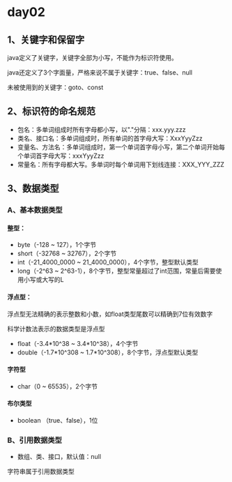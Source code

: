 # day02

## 1、关键字和保留字

java定义了关键字，关键字全部为小写，不能作为标识符使用。

java还定义了3个字面量，严格来说不属于关键字：true、false、null

未被使用到的关键字：goto、const

## 2、标识符的命名规范

- 包名：多单词组成时所有字母都小写，以"."分隔：xxx.yyy.zzz
- 类名、接口名：多单词组成时，所有单词的首字母大写：XxxYyyZzz
- 变量名、方法名：多单词组成时，第一个单词首字母小写，第二个单词开始每个单词首字母大写：xxxYyyZzz
- 常量名：所有字母都大写。多单词时每个单词用下划线连接：XXX_YYY_ZZZ

## 3、数据类型
### A、基本数据类型

#### 整型：

- byte（-128 ~ 127），1个字节
- short（-32768 ~ 32767），2个字节
- int（-21_4000_0000 ~ 21_4000_0000），4个字节，整型默认类型
- long（-2^63 ~ 2^63-1），8个字节，整型常量超过了int范围，常量后需要使用小写或大写的L

#### 浮点型：

浮点型无法精确的表示整数和小数，如float类型尾数可以精确到7位有效数字

科学计数法表示的数据类型是浮点型

- float（-3.4\*10^38 ~ 3.4*10^38），4个字节
- double（-1.7\*10^308 ~ 1.7*10^308），8个字节，浮点型默认类型

#### 字符型

- char（0 ~ 65535），2个字节

#### 布尔类型

- boolean （true、false），1位

### B、引用数据类型

- 数组、类、接口，默认值：null

字符串属于引用数据类型